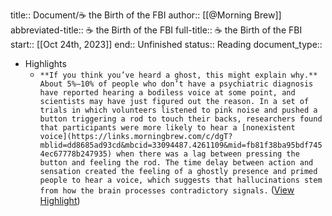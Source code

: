 title:: Document/☕ the Birth of the FBI
author:: [[@Morning Brew]]
abbreviated-title:: ☕ the Birth of the FBI 
full-title:: ☕ the Birth of the FBI
start:: [[Oct 24th, 2023]]
end:: Unfinished
status:: Reading
document_type::
- Highlights
	- ```**If you think you’ve heard a ghost, this might explain why.** About 5%–10% of people who don’t have a psychiatric diagnosis have reported hearing a bodiless voice at some point, and scientists may have just figured out the reason. In a set of trials in which volunteers listened to pink noise and pushed a button triggering a rod to touch their backs, researchers found that participants were more likely to hear a [nonexistent voice](https://links.morningbrew.com/c/dgT?mblid=dd8685ad93cd&mbcid=33094487.4261109&mid=fb81f38ba95bdf7454ec67778b247935) when there was a lag between pressing the button and feeling the rod. The time delay between action and sensation created the feeling of a ghostly presence and primed people to hear a voice, which suggests that hallucinations stem from how the brain processes contradictory signals.``` ([View Highlight](https://read.readwise.io/read/01hdc9vw41s59ae2q51nnda150))